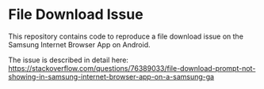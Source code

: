 # File Download Issue

This repository contains code to reproduce a file download issue on the Samsung Internet Browser App on Android.

The issue is described in detail here: https://stackoverflow.com/questions/76389033/file-download-prompt-not-showing-in-samsung-internet-browser-app-on-a-samsung-ga
